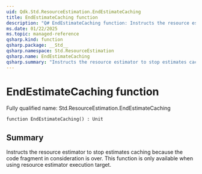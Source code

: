 ```yaml
---
uid: Qdk.Std.ResourceEstimation.EndEstimateCaching
title: EndEstimateCaching function
description: "Q# EndEstimateCaching function: Instructs the resource estimator to stop estimates caching because the code fragment in consideration is over. This function is only available when using resource estimator execution target."
ms.date: 01/22/2025
ms.topic: managed-reference
qsharp.kind: function
qsharp.package: __Std__
qsharp.namespace: Std.ResourceEstimation
qsharp.name: EndEstimateCaching
qsharp.summary: "Instructs the resource estimator to stop estimates caching because the code fragment in consideration is over. This function is only available when using resource estimator execution target."
---
```


# EndEstimateCaching function

Fully qualified name: Std.ResourceEstimation.EndEstimateCaching

```qsharp
function EndEstimateCaching() : Unit
```

## Summary
Instructs the resource estimator to stop estimates caching
because the code fragment in consideration is over. This function
is only available when using resource estimator execution target.
